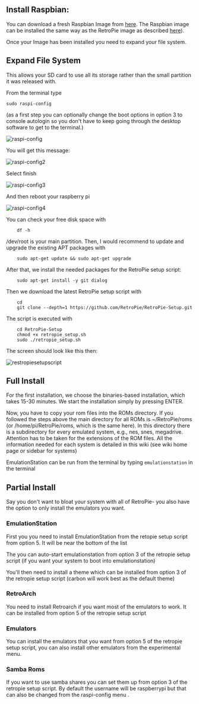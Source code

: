 ## Install Raspbian:

You can download a fresh Raspbian Image from [here](http://www.raspberrypi.org/downloads). The Raspbian image can be installed the same way as the RetroPie image as described [here](https://github.com/RetroPie/RetroPie-Setup/wiki/First-Installation)). 

Once your Image has been installed you need to expand your file system.


## Expand File System

This allows your SD card to use all its storage rather than the small partition it was released with.

From the terminal type
```
sudo raspi-config
```
(as a first step you can optionally change the boot options in option 3 to console autologin so you don't have to keep going through the desktop software to get to the terminal.)

![raspi-config](https://cloud.githubusercontent.com/assets/10035308/9140867/856bb85a-3cf1-11e5-8697-04f60ecf8563.png)

You will get this message:

![raspi-config2](https://cloud.githubusercontent.com/assets/10035308/9140889/ad8879c2-3cf1-11e5-8d77-7c81af7dba16.png)

Select finish

![raspi-config3](https://cloud.githubusercontent.com/assets/10035308/9140900/dcfdf556-3cf1-11e5-978c-e5d620ab98fc.png)

And then reboot your raspberry pi

![raspi-config4](https://cloud.githubusercontent.com/assets/10035308/9140912/fc047e3e-3cf1-11e5-9463-f574e0efc38a.png)

You can check your free disk space with
```
    df -h
```

/dev/root is your main partition. Then, I would recommend to update and upgrade the existing APT packages with
```
    sudo apt-get update && sudo apt-get upgrade
```
After that, we install the needed packages for the RetroPie setup script:
```
    sudo apt-get install -y git dialog
```
Then we download the latest RetroPie setup script with
```
    cd
    git clone --depth=1 https://github.com/RetroPie/RetroPie-Setup.git
```
The script is executed with
```
    cd RetroPie-Setup
    chmod +x retropie_setup.sh
    sudo ./retropie_setup.sh
```
The screen should look like this then:

![restropiesetupscript](https://cloud.githubusercontent.com/assets/10035308/10266202/c39fd7e0-6a10-11e5-80b1-74b642fe8441.png)

## Full Install

For the first installation, we choose the binaries-based installation, which takes 15-30 minutes. We start the installation simply by pressing ENTER.

Now, you have to copy your rom files into the ROMs directory. If you followed the steps above the main directory for all ROMs is ~/RetroPie/roms (or /home/pi/RetroPie/roms, which is the same here). In this directory there is a subdirectory for every emulated system, e.g., nes, snes, megadrive. Attention has to be taken for the extensions of the ROM files. All the information needed for each system is detailed in this wiki (see wiki home page or sidebar for systems)

EmulationStation can be run from the terminal by typing `emulationstation` in the terminal 

## Partial Install

Say you don't want to bloat your system with all of RetroPie- you also have the option to only install the emulators you want.

### EmulationStation

First you you need to install EmulationStation from the retopie setup script from option 5. It will be near the bottom of the list

The you can auto-start emulationstation from option 3 of the retropie setup script (if you want your system to boot into emulationstation)

You'll then need to install a theme which can be installed from option 3 of the retropie setup script (carbon will work best as the default theme)

### RetroArch

You need to install Retroarch if you want most of the emulators to work. It can be installed from option 5 of the retropie setup script

### Emulators

You can install the emulators that you want from option 5 of the retropie setup script, you can also install other emulators from the experimental menu.

### Samba Roms

If you want to use samba shares you can set them up from option 3 of the retropie setup script. By default the username will be raspberrypi but that can also be changed from the raspi-config menu .